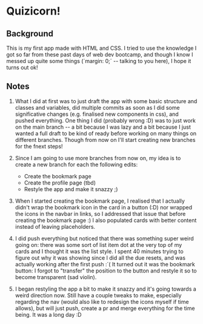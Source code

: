 # Quizicorn!

## Background

This is my first app made with HTML and CSS. I tried to use the knowledge I got so far from these past days of web dev bootcamp, and though I know I messed up quite some things (´margin: 0;´ -- talking to you here), I hope it turns out ok!

## Notes

1. What I did at first was to just draft the app with some basic structure and classes and variables, did multiple commits as soon as I did some significative changes (e.g. finalised new components in css), and pushed everything. One thing I did (probably wrong :D) was to just work on the main branch -- a bit because I was lazy and a bit because I just wanted a full draft to be kind of ready before working on many things on different branches. Though from now on I'll start creating new branches for the fnext steps!

2. Since I am going to use more branches from now on, my idea is to create a new branch for each the following edits:

    - Create the bookmark page
    - Create the profile page (tbd)
    - Restyle the app and make it snazzy ;)

3. When I started creating the bookmark page, I realised that I actually didn't wrap the bookmark icon in the card in a button (:D) nor wrapped the icons in the navbar in links, so I addressed that issue that before creating the bookmark page :) I also populated cards with better content instead of leaving placeholders.

4. I did push everything but noticed that there was something super weird going on: there was some sort of list item dot at the very top of my cards and I thought it was the list style. I spent 40 minutes trying to figure out why it was showing since I did all the due resets, and was actually working after the first push :´( It turned out it was the bookmark button: I forgot to "transfer" the position to the button and restyle it so to become transparent (sad violin).

5. I began restyling the app a bit to make it snazzy and it's going towards a weird direction now. Still have a couple tweaks to make, especially regarding the nav (would also like to redesign the icons myself if time allows), but will just push, create a pr and merge everything for the time being. It was a long day :D
